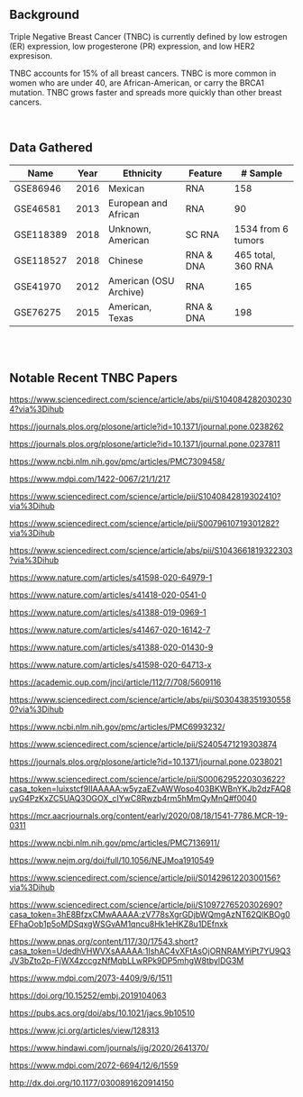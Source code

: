 ## Background

Triple Negative Breast Cancer (TNBC) is currently defined by low estrogen (ER) expression, low progesterone (PR) expression, and low HER2 expresison.

TNBC accounts for 15% of all breast cancers. TNBC is more common in women who are under 40, are African-American, or carry the BRCA1 mutation. TNBC grows faster and spreads more quickly than other breast cancers.

<br>

## Data Gathered

Name          | Year          | Ethnicity              | Feature       | # Sample           | 
------------- | ------------- | ---------------------- | ------------- | ------------------ | 
GSE86946      | 2016          | Mexican                | RNA           | 158                |       
GSE46581      | 2013          | European and African   | RNA           | 90                 |
GSE118389     | 2018          | Unknown, American      | SC RNA        | 1534 from 6 tumors |
GSE118527     | 2018          | Chinese                | RNA & DNA     | 465 total, 360 RNA |
GSE41970      | 2012          | American (OSU Archive) | RNA           | 165                | 
GSE76275      | 2015          | American, Texas        | RNA & DNA     | 198                | 


<br><br>

## Notable Recent TNBC Papers


https://www.sciencedirect.com/science/article/abs/pii/S1040842820302304?via%3Dihub

https://journals.plos.org/plosone/article?id=10.1371/journal.pone.0238262

https://journals.plos.org/plosone/article?id=10.1371/journal.pone.0237811

https://www.ncbi.nlm.nih.gov/pmc/articles/PMC7309458/

https://www.mdpi.com/1422-0067/21/1/217

https://www.sciencedirect.com/science/article/pii/S1040842819302410?via%3Dihub

https://www.sciencedirect.com/science/article/pii/S0079610719301282?via%3Dihub

https://www.sciencedirect.com/science/article/abs/pii/S1043661819322303?via%3Dihub

https://www.nature.com/articles/s41598-020-64979-1

https://www.nature.com/articles/s41418-020-0541-0

https://www.nature.com/articles/s41388-019-0969-1

https://www.nature.com/articles/s41467-020-16142-7

https://www.nature.com/articles/s41388-020-01430-9

https://www.nature.com/articles/s41598-020-64713-x

https://academic.oup.com/jnci/article/112/7/708/5609116

https://www.sciencedirect.com/science/article/abs/pii/S0304383519305580?via%3Dihub

https://www.ncbi.nlm.nih.gov/pmc/articles/PMC6993232/

https://www.sciencedirect.com/science/article/pii/S2405471219303874

https://journals.plos.org/plosone/article?id=10.1371/journal.pone.0238021

https://www.sciencedirect.com/science/article/pii/S0006295220303622?casa_token=luixstcf9IIAAAAA:w5yzaEZvAWWoso403BKWBnYKJb2dzFAQ8uyG4PzKxZC5UAQ3OGOX_cIYwC8Rwzb4rm5hMmQyMnQ#f0040

https://mcr.aacrjournals.org/content/early/2020/08/18/1541-7786.MCR-19-0311

https://www.ncbi.nlm.nih.gov/pmc/articles/PMC7136911/

https://www.nejm.org/doi/full/10.1056/NEJMoa1910549

https://www.sciencedirect.com/science/article/pii/S0142961220300156?via%3Dihub

https://www.sciencedirect.com/science/article/pii/S1097276520302690?casa_token=3hE8BfzxCMwAAAAA:zV778sXgrGDjbWQmgAzNT62QlKBOg0EFhaOob1p5oMDSqxgWSGvAM1qncu8Hk1eHKZ8u1DEfnxk

https://www.pnas.org/content/117/30/17543.short?casa_token=UdedhVHWVXsAAAAA:1IshAC4vXFtAsOjORNRAMYiPt7YU9Q3JV3bZto2p-FjWX4zccgzNfMqbLLwRPk9DP5mhgW8tbylDG3M

https://www.mdpi.com/2073-4409/9/6/1511

https://doi.org/10.15252/embj.2019104063

https://pubs.acs.org/doi/abs/10.1021/jacs.9b10510

https://www.jci.org/articles/view/128313

https://www.hindawi.com/journals/ijg/2020/2641370/

https://www.mdpi.com/2072-6694/12/6/1559

http://dx.doi.org/10.1177/0300891620914150

